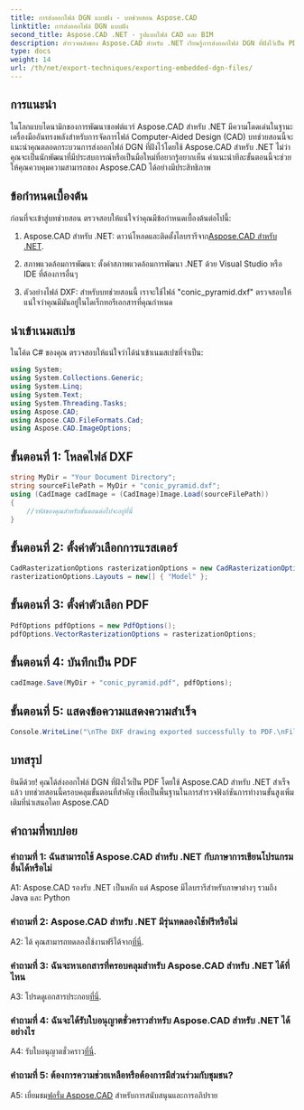 ```yaml
---
title: การส่งออกไฟล์ DGN แบบฝัง - บทช่วยสอน Aspose.CAD
linktitle: การส่งออกไฟล์ DGN แบบฝัง
second_title: Aspose.CAD .NET - รูปแบบไฟล์ CAD และ BIM
description: สำรวจพลังของ Aspose.CAD สำหรับ .NET เรียนรู้การส่งออกไฟล์ DGN ที่ฝังไว้เป็น PDF ได้อย่างง่ายดายด้วยบทช่วยสอนทีละขั้นตอนนี้
type: docs
weight: 14
url: /th/net/export-techniques/exporting-embedded-dgn-files/
---
```

## การแนะนำ

ในโลกแบบไดนามิกของการพัฒนาซอฟต์แวร์ Aspose.CAD สำหรับ .NET มีความโดดเด่นในฐานะเครื่องมืออันทรงพลังสำหรับการจัดการไฟล์ Computer-Aided Design (CAD) บทช่วยสอนนี้จะแนะนำคุณตลอดกระบวนการส่งออกไฟล์ DGN ที่ฝังไว้โดยใช้ Aspose.CAD สำหรับ .NET ไม่ว่าคุณจะเป็นนักพัฒนาที่มีประสบการณ์หรือเป็นมือใหม่ที่อยากรู้อยากเห็น คำแนะนำทีละขั้นตอนนี้จะช่วยให้คุณควบคุมความสามารถของ Aspose.CAD ได้อย่างมีประสิทธิภาพ

## ข้อกำหนดเบื้องต้น

ก่อนที่จะเข้าสู่บทช่วยสอน ตรวจสอบให้แน่ใจว่าคุณมีข้อกำหนดเบื้องต้นต่อไปนี้:

1.  Aspose.CAD สำหรับ .NET: ดาวน์โหลดและติดตั้งไลบรารีจาก[Aspose.CAD สำหรับ .NET](https://releases.aspose.com/cad/net/).

2. สภาพแวดล้อมการพัฒนา: ตั้งค่าสภาพแวดล้อมการพัฒนา .NET ด้วย Visual Studio หรือ IDE ที่ต้องการอื่นๆ

3. ตัวอย่างไฟล์ DXF: สำหรับบทช่วยสอนนี้ เราจะใช้ไฟล์ "conic_pyramid.dxf" ตรวจสอบให้แน่ใจว่าคุณมีมันอยู่ในไดเร็กทอรีเอกสารที่คุณกำหนด

## นำเข้าเนมสเปซ

ในโค้ด C# ของคุณ ตรวจสอบให้แน่ใจว่าได้นำเข้าเนมสเปซที่จำเป็น:

```csharp
using System;
using System.Collections.Generic;
using System.Linq;
using System.Text;
using System.Threading.Tasks;
using Aspose.CAD;
using Aspose.CAD.FileFormats.Cad;
using Aspose.CAD.ImageOptions;
```

## ขั้นตอนที่ 1: โหลดไฟล์ DXF

```csharp
string MyDir = "Your Document Directory";
string sourceFilePath = MyDir + "conic_pyramid.dxf";
using (CadImage cadImage = (CadImage)Image.Load(sourceFilePath))
{
    //รหัสของคุณสำหรับขั้นตอนต่อไปจะอยู่ที่นี่
}
```

## ขั้นตอนที่ 2: ตั้งค่าตัวเลือกการแรสเตอร์

```csharp
CadRasterizationOptions rasterizationOptions = new CadRasterizationOptions();
rasterizationOptions.Layouts = new[] { "Model" };
```

## ขั้นตอนที่ 3: ตั้งค่าตัวเลือก PDF

```csharp
PdfOptions pdfOptions = new PdfOptions();
pdfOptions.VectorRasterizationOptions = rasterizationOptions;
```

## ขั้นตอนที่ 4: บันทึกเป็น PDF

```csharp
cadImage.Save(MyDir + "conic_pyramid.pdf", pdfOptions);
```

## ขั้นตอนที่ 5: แสดงข้อความแสดงความสำเร็จ

```csharp
Console.WriteLine("\nThe DXF drawing exported successfully to PDF.\nFile saved at " + MyDir);
```

## บทสรุป

ยินดีด้วย! คุณได้ส่งออกไฟล์ DGN ที่ฝังไว้เป็น PDF โดยใช้ Aspose.CAD สำหรับ .NET สำเร็จแล้ว บทช่วยสอนนี้ครอบคลุมขั้นตอนที่สำคัญ เพื่อเป็นพื้นฐานในการสำรวจฟังก์ชันการทำงานขั้นสูงเพิ่มเติมที่นำเสนอโดย Aspose.CAD

## คำถามที่พบบ่อย

### คำถามที่ 1: ฉันสามารถใช้ Aspose.CAD สำหรับ .NET กับภาษาการเขียนโปรแกรมอื่นได้หรือไม่

A1: Aspose.CAD รองรับ .NET เป็นหลัก แต่ Aspose มีไลบรารีสำหรับภาษาต่างๆ รวมถึง Java และ Python

### คำถามที่ 2: Aspose.CAD สำหรับ .NET มีรุ่นทดลองใช้ฟรีหรือไม่

 A2: ได้ คุณสามารถทดลองใช้งานฟรีได้จาก[ที่นี่](https://releases.aspose.com/).

### คำถามที่ 3: ฉันจะหาเอกสารที่ครอบคลุมสำหรับ Aspose.CAD สำหรับ .NET ได้ที่ไหน

 A3: โปรดดูเอกสารประกอบ[ที่นี่](https://reference.aspose.com/cad/net/).

### คำถามที่ 4: ฉันจะได้รับใบอนุญาตชั่วคราวสำหรับ Aspose.CAD สำหรับ .NET ได้อย่างไร

 A4: รับใบอนุญาตชั่วคราว[ที่นี่](https://purchase.aspose.com/temporary-license/).

### คำถามที่ 5: ต้องการความช่วยเหลือหรือต้องการมีส่วนร่วมกับชุมชน?

A5: เยี่ยมชม[ฟอรั่ม Aspose.CAD](https://forum.aspose.com/c/cad/19) สำหรับการสนับสนุนและการอภิปราย